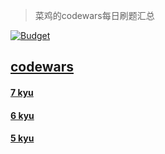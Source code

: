 
> 菜鸡的codewars每日刷题汇总

[![Budget](https://www.codewars.com/users/zqy0412/badges/large)](https://www.codewars.com/users/zqy0412/badges/large)


## [codewars](https://www.codewars.com)

#### [7 kyu](https://github.com/zhaoqy1/codewars/tree/main/7-kyu)

#### [6 kyu](https://github.com/zhaoqy1/codewars/tree/main/6-kyu)

#### [5 kyu](https://github.com/zhaoqy1/codewars/tree/main/5-kyu)
